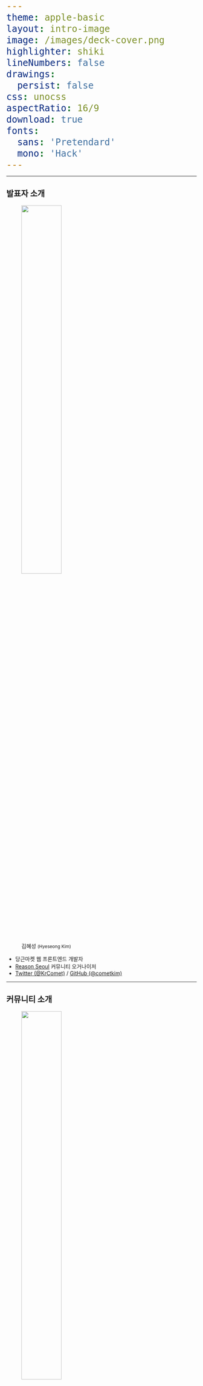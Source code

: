 ```yaml
---
theme: apple-basic
layout: intro-image
image: /images/deck-cover.png
highlighter: shiki
lineNumbers: false
drawings:
  persist: false
css: unocss
aspectRatio: 16/9
download: true
fonts:
  sans: 'Pretendard'
  mono: 'Hack'
---
```


<!--
-->

---

## 발표자 소개

<div class="flex">
  <figure class="mt-16">
    <img src="/images/speaker.jpg" width="200" class="b-rd-4"/>
    <figcaption class="mt-4 text-center">
      김혜성 <small>(Hyeseong Kim)</small>
    </figcaption>
  </figure>

  - 당근마켓 웹 프론트엔드 개발자
  - [Reason Seoul](https://twitter.com/reasonseoul) 커뮤니티 오거나이저
  - [Twitter (@KrComet)](https://twitter.com/KrComet) / [GitHub (@cometkim)](https://github.com/cometkim)
</div>

<style>
  ul {
    @apply flex flex-col justify-center p-10;

    list-style: initial;
  }
</style>

<!--
-->

---

## 커뮤니티 소개

<div class="flex">
  <figure class="mt-16">
    <img src="/images/reason-seoul.png" width="200" class="b-rd-4"/>
    <figcaption class="mt-4 text-center">
      Reason Seoul
    </figcaption>
  </figure>

  - ML-family (Reason / OCaml / ReScript)
  - 함수형 프로그래밍, 프로그래밍 언어론
  - React, GraphQL, 프론트엔드 개발
  - etc
</div>

<style>
  ul {
    @apply flex flex-col justify-center p-10;

    list-style: initial;
  }
</style>

<!--
-->

---
layout: intro
---

# TDD

## (Type-Driven Development)

---
layout: center
class: text-center
---

# 조금 낯익은 약자

**TDD** (Test-Driven) vs. **TDD** (Type-Driven)

---
layout: center
---

# 타입 주도 개발?

- **타입을 우선** 작성합니다.
- **컴파일러**에 깊게 의존합니다.
- **일부** 테스트를 대체합니다.

---
layout: center
---

# 타입 주도 개발은

- 코드를 더 **이해하기 쉽게** 만듭니다.
- 코드를 더 **안전하게** 만듭니다.
- 코드를 더 **빠르게** 만듭니다.

---
layout: center
---

<p>

어제 보니까 동적타입언어(Clojure)도 좋던데요 🤔

</p>

<style>
  p {
    font-size: 1.5rem;
  }
</style>

---
layout: center
class: text-center
---

- ✅  컴파일 타임 vs 런타임
- ❌  타입 있음 vs 타입 없음

---
layout: center
---

## 전제. 피드백은 빠를 수록 좋다

---
layout: intro
---

# 원칙 1.

## 타입을 먼저 작성합니다

---

<div grid="~ cols-2 gap-8">

```ts
const TodoId = register();

function newTodo(text);
function updateTodo(id, todo);
```

```ts{0|12-18|1-12}
type TodoId = Id<'Todo'>;
const TodoId = register<TodoId>();

type Todo = {
  id: TodoId,
  text: string,
};

type TodoPatch = {
  text?: string,
};

function newTodo(text: string): Todo;

function updateTodo(
  id: TodoId,
  todo: TodoPatch
): void;
```

</div>

---
layout: center
---

## 결과

- 👍 의도를 이해하기 쉬워졌습니다.
- 🤔 코드가 엄청 길어졌습니다.

---
layout: center
class: text-center
---

## 이런 테스트는 이제 필요 없습니다

<div class="text-left mt-8" grid="~ cols-2 gap-8">

```ts
test('Todo를 생성합니다', t => {
  const todo = newTodo('발표 자료 만들어라');
  t.expect(typeof todo.id).toBe('string');
  t.expect(typeof todo.text).toBe('string');
});
```

```ts
test('올바른 사용법', t => {
  const update = () => updateTodo(
    TodoId.of('valid'),
    {},
  );
  t.expect(update).not.toThrow();
});

test('올바르지 않은 사용법', t => {
  const update = () => updateTodo(
    'invalid',
    {},
  );
  t.expect(update).toThrowError();
});
```

</div>

---
layout: center
---

## 결과

- 👍 의도를 이해하기 쉬워졌습니다.
- ~~🤔 코드가 엄청 길어졌습니다.~~
- 💡 작성한 타입만큼 테스트를 줄였습니다.
- 🔥 더 빠른 피드백

---
layout: center
---

# 함수형 프로그래밍과 타입

<!--
-->

---
layout: center
class: text-center
---

<p>

**함수형 프로그래밍**은 프로그램을 일련의 **데이터** **변환 과정**으로 정의합니다.

</p>

```js
let program = a(b(c(...)));
```

<style>
  code {
    font-size: 1.5rem;
  }
</style>

---
layout: center
---

즉, 프로그램의 모든 부분은 타입 시스템으로 검증 가능!

- 순수 데이터 구조 (Data Structure)
- 변환 과정 (State Machine)

---
layout: center
---

## 하지만, 드러나지 않는 부분도 있습니다

```ts
// Mutable State! 전역 Todo 목록

// Side-effect! 새 Todo가 목록에 등록됨
function newTodo(text: string): Todo;

// Side-effect! Todo 목록을 순회함
// Side-effect! Todo 목록을 변경함
function updateTodo(id: TodoId, todo: TodoPatch): void;
```

---
layout: center
---

## 함수형 프로그래머 물리치는 법

- 👻 Mutable State
- 😱 Side-Effects

---
layout: center
---

## 전제. 암묵적인 것 보다 명시적인 것이 낫다

---
layout: intro
---

# 원칙 2.

## 가능한 모든 맥락을 명시적으로 선언합니다

---
layout: center
---

```ts
// ✅ Todo 목록 객체
type TodoList = {
  todos: Todo[],
};

// ✅ 새 Todo 를 목록에 추가합니다.
function newTodo(todos: TodoList, text: string): Todo;

// ✅  Todo 목록을 순회합니다.
// ✅  Todo 목록을 변경합니다.
function updateTodo(
  todos: TodoList,
  id: TodoId,
  todo: TodoPatch
): Result<Todo, Error>;
```

---
layout: center
---

### 부원칙. 불변(Immutable)객체가 더 좋습니다

```ts
// ✅ Todo 목록 객체
type TodoList = Readonly<{
  todos: ReadonlyArray<Todo>,
}>;

// ✅ 새 Todo가 추가된 새 목록을 반환합니다.
function newTodo(todos: TodoList, text: string): [TodoList, Todo];

// ✅  Todo 목록을 순회합니다.
// ✅  변경된 새 Todo 목록을 반환합니다.
function updateTodo(
  todos: TodoList,
  id: TodoId,
  todo: TodoPatch,
): Result<[TodoList, Todo], Error>;
```

---
layout: center
---

**데이터** 뿐만 아니라 **상태(State)** 도요!

---
layout: center
---

```ts
// side-effect free!
type State = {
  todoList: TodoList,
  isLoading: boolean,
};
```

<p>

근데, 로딩 중에 `newTodo()`, `updateTodo()` 호출하면 어떡하지?

</p>

---
layout: intro
---

# 원칙 3.

## 불가능한 것은 불가능하게 만듭니다

---
layout: center
---

<div grid="~ cols-2 gap-8">

```ts
// Discrimination Key = `kind`
type State = (
  | { kind: 'Loading' }
  | { kind: 'Ready', todoList: TodoList }
);

let state: State = { kind: 'Loading' }
```

```ts
// ReScript 로는 이렇게 쓸 수 있습니다!
type state =
  | Loading
  | Ready(TodoList)

let state = Loading
```

</div>

<p>

로딩 중에는 `todoList` 객체에 액세스 할 수 없습니다.

</p>

<p>

이제 컴파일러만 믿으라구 👍

</p>

---
layout: center
---

<p>

테스트도 좋지만 **불변식(_invariant_)** 은 더 좋습니다.

</p>

---
layout: center
---

### 그래서 이걸 어떻게 쓰나요?

바깥 세상(ex. DOM API)에는 여전히 _무서운 것들_ 이 있는데...

---
layout: intro
---

# 원칙 4.

## 가능한 일찍 순수한 데이터로 변환합니다

---
layout: center
---

<div grid="~ cols-2 gap-8">

```ts
/**
 * 동작을 순수한 데이터로 표현합니다.
 */
type Action = (
  | { kind: 'Init', todoList: TodoList }
);

/**
 * Action을 입력받아 다음 상태를 계산합니다.
 */
function reduce(state: State, action: Action): State {
  switch (action.kind) {
    case 'Init': {
      switch (state.kind) {
        case 'Loading': {
          return {
            kind: 'Ready',
            todoList: [...action.todoList],
          };
        }
      }
      break;
    }
    break;
  }
  invariant('Invalid match');
}
```

```js
// ReScript로 작성하면 훨씬 간결합니다!
type action =
  | Init(TodoList)

let reduce = (state, action) => switch (state, action) {
  | (Loading, Init(todoList)) => Ready(todoList)
}
```

</div>

---
layout: center
---

<div grid="~ cols-2 gap-8">

```ts{1-4|3|4}
fetch('https://todos')
  .then(res => res.json())
  .then(TodoList.fromJson)
  .then(todoList => dispatch({ kind: 'Init', todoList }))
```

```ts{0|1-4|6-11}
function parseEvent(e: Event): Action {
  const text = e.target.value;
  return { kind: 'AddTodo', text };
}

const handleSubmit = dispatch => e => {
  // Note: 가능한 일찍 호출해서
  //  시스템 지식인 Event 타입이 프로그램까지 전파되지 않도록 합니다.
  const action = parseEvent(e);
  dispatch(action);
};
```

</div>

---
layout: intro
---

# 원칙 5.

## 프로그램을 시스템으로부터 격리합니다

---
layout: center
---

![Functional Program Architecture Overview](/images/functional-program-architecture.png)

---
layout: center
---

```ts
// Note: 외부에서 주입된 환경으로 부터 프로그램을 초기화합니다.
function makeProgram(window: Window) {
  let state: State = { kind: 'Loading' };

  function dispatch(action: Action) {
    state = reduce(state, action);
  }

  return {
    init: () => fetch('https://todos')
      .then(res => res.json())
      .then(TodoList.fromJson)
      .then(todoList => dispatch({ kind: 'Init', todoList })),
    addTodo: () => { ... },
    updateTodo: () => { ... },
  };
}

const context = makeProgram(window);
```

---
layout: intro
---

# 원칙 6.

## 가능한 타입을 단순하게 유지하기

---
layout: center
---

정말 이런게 필요한가요?

```ts
type RequireOnlyOne<T, Keys extends keyof T = keyof T> =
    Pick<T, Exclude<keyof T, Keys>>
    & {
        [K in Keys]-?:
            Required<Pick<T, K>>
            & Partial<Record<Exclude<Keys, K>, undefined>>
    }[Keys]
```

---
layout: center
---

```ts{1-3|5-9}
// Pros: 보일러 플레이트 감소
// Cons: 타입레벨 복잡성
function updateUser(id: UserId, user: RequireOnlyOne<UserPatch>);

// Pros: 단순함
// Cons: 지루함
function updateUsername(id: UserId, username: string);
function updateNickname(id: UserId, nickname: string);
function updateAvatar(id: UserId, avatar: URL);
```

---
layout: center
---

![David said "Making TypeScript Happy is Full-time Job"](/images/making-typescript-happy.png)

---
layout: intro
---

# 보너스: 성능 이야기

---
layout: center
---

## Immutability

- 더 일관적인 성능을 보입니다.
- 더 최적화하기 쉽습니다.

---
layout: center
---

## Monomorphism vs. Polymorphism

---
layout: intro-image
image: /images/jit-opts.png
---

<!--
See https://mrale.ph/blog/2015/01/11/whats-up-with-monomorphism.html
-->

---
layout: center
---

그래서 결론은...?

---
layout: center
class: text-center
---

<figuire>

![ReScript Logo](/images/rescript-logo.png)

<figcaption>

**ReScript** 는 타입주도개발을 위한 완전 컴파일러 입니다.

</figcaption>

</figuire>

<style>
  img {
    width: 50%;
    margin: 0 auto;
  }
</style>

---
layout: center
---

# <span class="rescript">ReScript</span> 는

- 코드를 더 <span class="rescript">**이해하기 쉽게**</span>만듭니다.
- 코드를 더 <span class="rescript">**안전하게**</span> 만듭니다.
- 코드를 더 <span class="rescript">**빠르게**</span> 만듭니다.

<style>
  .rescript {
    color: #D33F3E;
  }
</style>

---
layout: center
---

## 사례: MessagePack 디코더 리팩토링

[![](/images/msgpack-pr.jpeg)](https://github.com/daangn/urlpack/pull/6)

---
layout: intro
---

# Example: 7GUIs
